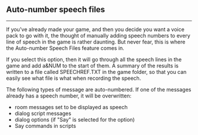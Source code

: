 ## Auto-number speech files
------------------------

If you've already made your game, and then you decide you want a voice
pack to go with it, the thought of manually adding speech numbers to
every line of speech in the game is rather daunting. But never fear,
this is where the Auto-number Speech Files feature comes in.

If you select this option, then it will go through all the speech lines
in the game and add a&NUM to the start of them. A summary of the results
is written to a file called SPEECHREF.TXT in the game folder, so that
you can easily see what file is what when recording the speech.

The following types of message are auto-numbered. If one of the messages
already has a speech number, it will be overwritten:

-   room messages set to be displayed as speech
-   dialog script messages
-   dialog options (if "Say" is selected for the option)
-   Say commands in scripts

